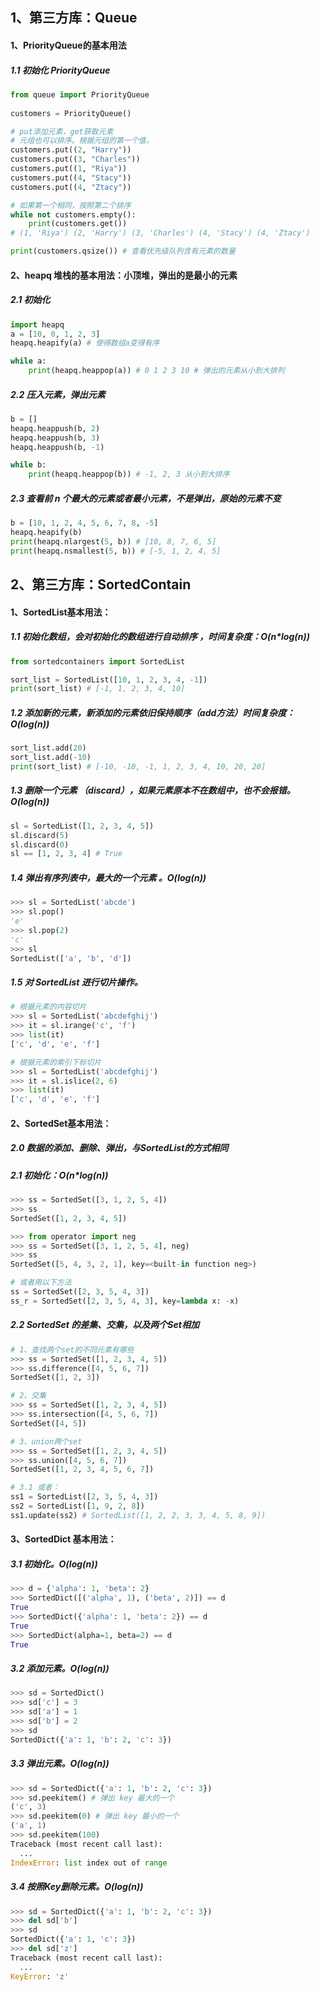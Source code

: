 ## 1、第三方库：Queue

#### 1、PriorityQueue的基本用法

##### 1.1 初始化 PriorityQueue

```python
from queue import PriorityQueue
 
customers = PriorityQueue() 

# put添加元素，get获取元素
# 元组也可以排序。根据元组的第一个值， 
customers.put((2, "Harry"))
customers.put((3, "Charles"))
customers.put((1, "Riya"))
customers.put((4, "Stacy"))
customers.put((4, "Ztacy"))

# 如果第一个相同，按照第二个排序
while not customers.empty():
    print(customers.get())
# (1, 'Riya') (2, 'Harry') (3, 'Charles') (4, 'Stacy') (4, 'Ztacy')

print(customers.qsize()) # 查看优先级队列含有元素的数量
```



#### 2、heapq 堆栈的基本用法：小顶堆，弹出的是最小的元素

##### 2.1 初始化

```python
import heapq
a = [10, 0, 1, 2, 3]
heapq.heapify(a) # 使得数组a变得有序

while a:
    print(heapq.heappop(a)) # 0 1 2 3 10 # 弹出的元素从小到大排列
```



##### 2.2 压入元素，弹出元素

```python
b = []
heapq.heappush(b, 2)
heapq.heappush(b, 3)
heapq.heappush(b, -1)

while b:
    print(heapq.heappop(b)) # -1, 2, 3 从小到大排序
```



##### 2.3 查看前 n 个最大的元素或者最小元素，不是弹出，原始的元素不变

```python
b = [10, 1, 2, 4, 5, 6, 7, 8, -5]
heapq.heapify(b)
print(heapq.nlargest(5, b)) # [10, 8, 7, 6, 5]
print(heapq.nsmallest(5, b)) # [-5, 1, 2, 4, 5]
```



## 2、第三方库：SortedContain



#### 1、SortedList基本用法：

##### 1.1 初始化数组，会对初始化的数组进行自动排序 ，时间复杂度：*O(n\*log(n))*

```python
from sortedcontainers import SortedList

sort_list = SortedList([10, 1, 2, 3, 4, -1])
print(sort_list) # [-1, 1, 2, 3, 4, 10]
```



##### 1.2 添加新的元素，新添加的元素依旧保持顺序（add方法）时间复杂度：*O(log(n))*

```python
sort_list.add(20)
sort_list.add(-10)
print(sort_list) # [-10, -10, -1, 1, 2, 3, 4, 10, 20, 20]
```



##### 1.3 删除一个元素  （discard），如果元素原本不在数组中，也不会报错。*O(log(n))* 

```python
sl = SortedList([1, 2, 3, 4, 5])
sl.discard(5)
sl.discard(0)
sl == [1, 2, 3, 4] # True
```



##### 1.4 弹出有序列表中，最大的一个元素 。*O(log(n))* 

```python
>>> sl = SortedList('abcde')
>>> sl.pop()
'e'
>>> sl.pop(2)
'c'
>>> sl
SortedList(['a', 'b', 'd'])
```



##### 1.5 对 SortedList 进行切片操作。

```python
# 根据元素的内容切片
>>> sl = SortedList('abcdefghij')
>>> it = sl.irange('c', 'f')
>>> list(it)
['c', 'd', 'e', 'f']

# 根据元素的索引下标切片
>>> sl = SortedList('abcdefghij')
>>> it = sl.islice(2, 6)
>>> list(it)
['c', 'd', 'e', 'f']
```



#### 2、SortedSet基本用法：

##### 2.0 数据的添加、删除、弹出，与SortedList的方式相同



##### 2.1 初始化：*O(n\*log(n))* 

```python
>>> ss = SortedSet([3, 1, 2, 5, 4])
>>> ss
SortedSet([1, 2, 3, 4, 5])

>>> from operator import neg
>>> ss = SortedSet([3, 1, 2, 5, 4], neg)
>>> ss
SortedSet([5, 4, 3, 2, 1], key=<built-in function neg>)

# 或者用以下方法
ss = SortedSet([2, 3, 5, 4, 3])
ss_r = SortedSet([2, 3, 5, 4, 3], key=lambda x: -x)
```



##### 2.2 SortedSet  的差集、交集，以及两个Set相加

```python
# 1、查找两个set的不同元素有哪些
>>> ss = SortedSet([1, 2, 3, 4, 5])
>>> ss.difference([4, 5, 6, 7])
SortedSet([1, 2, 3])

# 2、交集
>>> ss = SortedSet([1, 2, 3, 4, 5])
>>> ss.intersection([4, 5, 6, 7])
SortedSet([4, 5])

# 3、union两个set
>>> ss = SortedSet([1, 2, 3, 4, 5])
>>> ss.union([4, 5, 6, 7])
SortedSet([1, 2, 3, 4, 5, 6, 7])

# 3.1 或者：
ss1 = SortedList([2, 3, 5, 4, 3])
ss2 = SortedList([1, 9, 2, 8])
ss1.update(ss2) # SortedList([1, 2, 2, 3, 3, 4, 5, 8, 9])
```



#### 3、SortedDict 基本用法：

##### 3.1 初始化。*O(log(n))* 

```python
>>> d = {'alpha': 1, 'beta': 2}
>>> SortedDict([('alpha', 1), ('beta', 2)]) == d
True
>>> SortedDict({'alpha': 1, 'beta': 2}) == d
True
>>> SortedDict(alpha=1, beta=2) == d
True
```



##### 3.2 添加元素。*O(log(n))* 

```python
>>> sd = SortedDict()
>>> sd['c'] = 3
>>> sd['a'] = 1
>>> sd['b'] = 2
>>> sd
SortedDict({'a': 1, 'b': 2, 'c': 3})
```



##### 3.3 弹出元素。*O(log(n))*

```python
>>> sd = SortedDict({'a': 1, 'b': 2, 'c': 3})
>>> sd.peekitem() # 弹出 key 最大的一个
('c', 3)
>>> sd.peekitem(0) # 弹出 key 最小的一个
('a', 1)
>>> sd.peekitem(100)
Traceback (most recent call last):
  ...
IndexError: list index out of range
```



##### 3.4 按照Key删除元素。*O(log(n))*

```python
>>> sd = SortedDict({'a': 1, 'b': 2, 'c': 3})
>>> del sd['b']
>>> sd
SortedDict({'a': 1, 'c': 3})
>>> del sd['z']
Traceback (most recent call last):
  ...
KeyError: 'z'
```



















